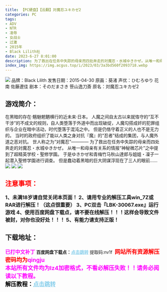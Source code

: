 ```yaml
---
title: 【PC硬盘】【云翻】対魔忍ユキカゼ2
categories: PC
tags:
- ADV
- NTR
- 凌辱
- 女战士
- 过激
- 2015年
- Black Lilith社
date: 2023-6-27 8:01:00
description: 为了救出在任务中失踪的母亲而四处奔走的対魔忍・水城ゆきかぜ。从唯一和母亲有关系的情报“神秘微芯片”之中提到了超精英学校・聖修学園。于是ゆきかぜ和青梅竹马秋山達郎与姐姐・凜子一起潜入聖修学園进行调查。但是蠢动着黑暗的巨大阴谋浮现在了三人的眼前……
index_img: https://img.acgus.top/i/2023/03/3a3bd560f2093718.webp
---
```

![](https://img.acgus.top/i/2023/03/3a3bd560f2093718.webp)
品牌：Black Lilith
发售日期：2015-04-30
原画：葵渚
声优：ひむろゆり 花南 佐藤遼佳
剧本：そのだまさき 笹山逸刀斎
原名：対魔忍ユキカゼ2

## 游戏简介：
在黑暗的存在·魑魅魍魉横行的近未来·日本。
人魔之间自太古以来就恪守的“互不干涉”的不成文的规则，自人类堕落于外道中而出现破绽，人魔勾搭成奸的犯罪组织与企业在暗中活动，时代堕落于混沌之中。
但是仍恪守着正义的人也不是无力的。
当时的政府组织了能以人类之身对抗『魔』的“忍者”结成的集团，与人魔外道之恶对抗。
世人称之为“对魔忍”————
为了救出在任务中失踪的母亲而四处奔走的対魔忍・水城ゆきかぜ。
从唯一和母亲有关系的情报“神秘微芯片”之中提到了超精英学校・聖修学園。
于是ゆきかぜ和青梅竹马秋山達郎与姐姐・凜子一起潜入聖修学園进行调查。
但是蠢动着黑暗的巨大阴谋浮现在了三人的眼前……
![](https://img.acgus.top/i/2023/03/6f2d046135093727.webp)
![](https://img.acgus.top/i/2023/03/b6a9ffc255093724.webp)
![](https://img.acgus.top/i/2023/03/d0044e73f9093721.webp)




## <font color=#FF0000 >注意事项：</font>
<font size=3><b>1、未满18岁请自觉关闭本页面！
2、请用专业的解压工具win_7Z或RAR进行解压！（这点很重要）
3、PC双击『LBK-30067.exe』运行游戏
4、使用百度网盘下载点，请不要在线解压！！！这样会导致文件被封，对你也没好处！！！
5、有能力请支持正版！</b></font>

## 下载地址：
<font color=#FF00FF size=3>**已打中文补丁**</font>
<b>百度网盘下载点：</b><a href="https://pan.baidu.com/s/1KycwgneuDcYaqgKMOX_SnA?pwd=nv1f" style="color: #87CEEB;"><b>点击跳转</b></a> 提取码:nv1f
<a style="padding: 0" href="https://post.qingju.org/AD/"><img style="max-width:100%" src="https://img.acgus.top/i/2024/07/478f689b8021d8d499ab43d21acf137a.gif" alt=""></a>
<b><font color=#FF0000 size=4>网站所有资源解压密码均为</b></font><b><font color=#FF00FF size=4>qingju</font><font color=#FF0000 ></font></b><br><b><font color=#FF00FF size=4>本站所有文件均为lz4加密格式，不看必解压失败！！请务必阅读以下教程。</b></font><br><b><font color=#000 size=4>解压教程：</b><a href="https://post.qingju.org/tutorial/000/" style="color: #87CEEB;"><b>点击跳转</b></a>